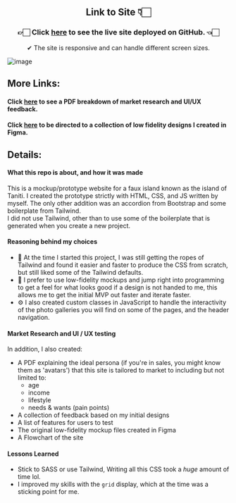 

<div align="center">
<h2> Link to Site 👇🏻</h2>
<h3> 👉🏻 Click <a href="https://the-captain-william.github.io/taniti/build/index.html">here</a> to see the live site deployed on GitHub. 👈🏻</h3>
✔ The site is responsive and can handle different screen sizes.
</div>

![image](https://github.com/The-Captain-William/Marketing-Page-for-Taniti-Island/assets/112818936/58b9b1d6-9d06-4b37-ac12-f89bdf8928dd)


## More Links:
<h4>Click <a href="https://github.com/The-Captain-William/Marketing-Page-for-Taniti-Island/blob/187e2dbc928a2be6b20a81b323bfaddf0d767c92/Timeline%20and%20Persona.pdf">here</a> to see a PDF breakdown of market research and UI/UX feedback.</h4>
<h4>Click <a href="https://github.com/The-Captain-William/Marketing-Page-for-Taniti-Island/tree/187e2dbc928a2be6b20a81b323bfaddf0d767c92/UX%20-%20Taniti%20low%20fidelity%20mockups">here</a> to be directed to a collection of low fidelity designs I created in Figma.</h4>

## Details:

#### What this repo is about, and how it was made
This is a mockup/prototype website for a faux island known as the island of Taniti. 
I created the prototype strictly with HTML, CSS, and JS written by myself. The only other addition was an accordion from Bootstrap and some boilerplate from Tailwind. <br>
I did not use Tailwind, other than to use some of the boilerplate that is generated when you create a new project. 

#### Reasoning behind my choices
- 🤔 At the time I started this project, I was still getting the ropes of Tailwind and found it easier and faster to produce the CSS from scratch, but still liked some of the Tailwind defaults. <br>
- 🚀 I prefer to use low-fidelity mockups and jump right into programming to get a feel for what looks good if a design is not handed to me, this allows me to get the initial MVP out faster and iterate faster. <br>
- ⚙  I also created custom classes in JavaScript to handle the interactivity of the photo galleries you will find on some of the pages, and the header navigation.

#### Market Research and UI / UX testing 
In addition, I also created:
- A PDF explaining the ideal persona (if you're in sales, you might  know them as 'avatars') that this site is tailored to market to including but not limited to:
  - age
  - income
  - lifestyle
  - needs & wants (pain points) 
- A collection of feedback based on my initial designs
- A list of features for users to test
- The original low-fidelity mockup files created in Figma
- A Flowchart of the site

#### Lessons Learned
- Stick to SASS or use Tailwind,  Writing all this CSS took a _huge_ amount of time lol.
- I improved my skills with the `grid` display, which at the time was a sticking point for me. 
